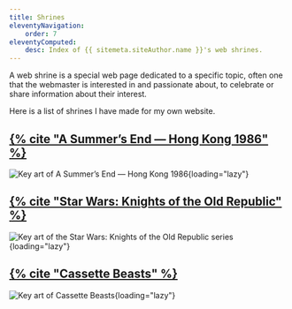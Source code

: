 ```yaml
---
title: Shrines
eleventyNavigation:
    order: 7
eleventyComputed:
    desc: Index of {{ sitemeta.siteAuthor.name }}'s web shrines.
---
```


A web shrine is a special web page dedicated to a specific topic, often one that the webmaster is interested in and passionate about, to celebrate or share information about their interest.

Here is a list of shrines I have made for my own website.

## [{% cite "A Summer’s End — Hong Kong 1986" %}](./asummersend/)

![Key art of A Summer’s End — Hong Kong 1986](/assets/shrines/asummersend/images/ASE_Key_art_intro.avif){loading="lazy"}

## [{% cite "Star Wars: Knights of the Old Republic" %}](./starwarskotor/)

![Key art of the Star Wars: Knights of the Old Republic series](/assets/shrines/starwarskotor/images/swkotor-header.avif){loading="lazy"}

## [{% cite "Cassette Beasts" %}](./cassettebeasts/)

![Key art of Cassette Beasts](/assets/shrines/cassettebeasts/images/CassetteBeasts_keyart_16_9.png){loading="lazy"}
